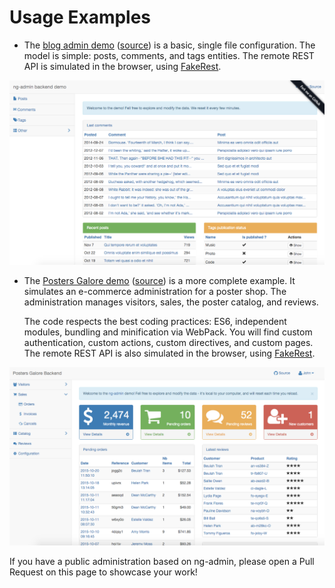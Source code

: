 # Usage Examples

* The [blog admin demo](http://ng-admin.marmelab.com/#/dashboard) ([source](examples/blog/config.js)) is a basic, single file configuration. The model is simple: posts, comments, and tags entities. The remote REST API is simulated in the browser, using [FakeRest](https://github.com/marmelab/FakeRest).

[![blog demo](images/blog_demo.png)](http://ng-admin.marmelab.com/#/dashboard)

* The [Posters Galore demo](http://marmelab.com/ng-admin-demo/) ([source](https://github.com/marmelab/ng-admin-demo)) is a more complete example. It simulates an e-commerce administration for a poster shop. The administration manages visitors, sales, the poster catalog, and reviews.

  The code respects the best coding practices: ES6, independent modules, bundling and minification via WebPack. You will find custom authentication, custom actions, custom directives, and custom pages. The remote REST API is also simulated in the browser, using [FakeRest](https://github.com/marmelab/FakeRest).

[![posters galore demo](images/posters_galore.png)](http://marmelab.com/ng-admin-demo/)

If you have a public administration based on ng-admin, please open a Pull Request on this page to showcase your work!